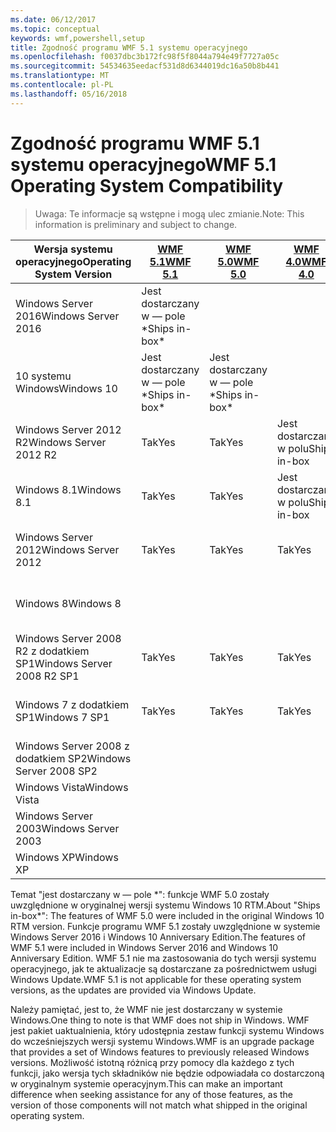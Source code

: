 ```yaml
---
ms.date: 06/12/2017
ms.topic: conceptual
keywords: wmf,powershell,setup
title: Zgodność programu WMF 5.1 systemu operacyjnego
ms.openlocfilehash: f0037dbc3b172fc98f5f8044a794e49f7727a05c
ms.sourcegitcommit: 54534635eedacf531d8d6344019dc16a50b8b441
ms.translationtype: MT
ms.contentlocale: pl-PL
ms.lasthandoff: 05/16/2018
---
```

# <a name="wmf-51-operating-system-compatibility"></a><span data-ttu-id="4fa8c-103">Zgodność programu WMF 5.1 systemu operacyjnego</span><span class="sxs-lookup"><span data-stu-id="4fa8c-103">WMF 5.1 Operating System Compatibility</span></span> #

> <span data-ttu-id="4fa8c-104">Uwaga: Te informacje są wstępne i mogą ulec zmianie.</span><span class="sxs-lookup"><span data-stu-id="4fa8c-104">Note: This information is preliminary and subject to change.</span></span>

| <span data-ttu-id="4fa8c-105">Wersja systemu operacyjnego</span><span class="sxs-lookup"><span data-stu-id="4fa8c-105">Operating System Version</span></span> | [<span data-ttu-id="4fa8c-106">WMF 5.1</span><span class="sxs-lookup"><span data-stu-id="4fa8c-106">WMF 5.1</span></span>](https://aka.ms/wmf51download) | [<span data-ttu-id="4fa8c-107">WMF 5.0</span><span class="sxs-lookup"><span data-stu-id="4fa8c-107">WMF 5.0</span></span>](https://aka.ms/wmf5download) | [<span data-ttu-id="4fa8c-108">WMF 4.0</span><span class="sxs-lookup"><span data-stu-id="4fa8c-108">WMF 4.0</span></span>](https://aka.ms/wmf4download) |  [<span data-ttu-id="4fa8c-109">WMF 3.0</span><span class="sxs-lookup"><span data-stu-id="4fa8c-109">WMF 3.0</span></span>](https://aka.ms/wmf3download) | [<span data-ttu-id="4fa8c-110">WMF 2.0</span><span class="sxs-lookup"><span data-stu-id="4fa8c-110">WMF 2.0</span></span>](https://aka.ms/wmf2download) |
| ------------------------ | ----------- | ----------- | ----------- | ------------ |  ------------- |
| <span data-ttu-id="4fa8c-111">Windows Server 2016</span><span class="sxs-lookup"><span data-stu-id="4fa8c-111">Windows Server 2016</span></span> | <span data-ttu-id="4fa8c-112">Jest dostarczany w — pole \*</span><span class="sxs-lookup"><span data-stu-id="4fa8c-112">Ships in-box\*</span></span> |  |  |  |  |
| <span data-ttu-id="4fa8c-113">10 systemu Windows</span><span class="sxs-lookup"><span data-stu-id="4fa8c-113">Windows 10</span></span> | <span data-ttu-id="4fa8c-114">Jest dostarczany w — pole \*</span><span class="sxs-lookup"><span data-stu-id="4fa8c-114">Ships in-box\*</span></span> | <span data-ttu-id="4fa8c-115">Jest dostarczany w — pole \*</span><span class="sxs-lookup"><span data-stu-id="4fa8c-115">Ships in-box\*</span></span>  | | | |
| <span data-ttu-id="4fa8c-116">Windows Server 2012 R2</span><span class="sxs-lookup"><span data-stu-id="4fa8c-116">Windows Server 2012 R2</span></span>| <span data-ttu-id="4fa8c-117">Tak</span><span class="sxs-lookup"><span data-stu-id="4fa8c-117">Yes</span></span> | <span data-ttu-id="4fa8c-118">Tak</span><span class="sxs-lookup"><span data-stu-id="4fa8c-118">Yes</span></span> | <span data-ttu-id="4fa8c-119">Jest dostarczany w polu</span><span class="sxs-lookup"><span data-stu-id="4fa8c-119">Ships in-box</span></span> |  |  |
| <span data-ttu-id="4fa8c-120">Windows 8.1</span><span class="sxs-lookup"><span data-stu-id="4fa8c-120">Windows 8.1</span></span> | <span data-ttu-id="4fa8c-121">Tak</span><span class="sxs-lookup"><span data-stu-id="4fa8c-121">Yes</span></span> | <span data-ttu-id="4fa8c-122">Tak</span><span class="sxs-lookup"><span data-stu-id="4fa8c-122">Yes</span></span> |  <span data-ttu-id="4fa8c-123">Jest dostarczany w polu</span><span class="sxs-lookup"><span data-stu-id="4fa8c-123">Ships in-box</span></span> |  |  |
| <span data-ttu-id="4fa8c-124">Windows Server 2012</span><span class="sxs-lookup"><span data-stu-id="4fa8c-124">Windows Server 2012</span></span> | <span data-ttu-id="4fa8c-125">Tak</span><span class="sxs-lookup"><span data-stu-id="4fa8c-125">Yes</span></span> | <span data-ttu-id="4fa8c-126">Tak</span><span class="sxs-lookup"><span data-stu-id="4fa8c-126">Yes</span></span> | <span data-ttu-id="4fa8c-127">Tak</span><span class="sxs-lookup"><span data-stu-id="4fa8c-127">Yes</span></span> |  <span data-ttu-id="4fa8c-128">Jest dostarczany w polu</span><span class="sxs-lookup"><span data-stu-id="4fa8c-128">Ships in-box</span></span> | |
| <span data-ttu-id="4fa8c-129">Windows 8</span><span class="sxs-lookup"><span data-stu-id="4fa8c-129">Windows 8</span></span> |  |  |  | <span data-ttu-id="4fa8c-130">Jest dostarczany w polu</span><span class="sxs-lookup"><span data-stu-id="4fa8c-130">Ships in-box</span></span> | |
| <span data-ttu-id="4fa8c-131">Windows Server 2008 R2 z dodatkiem SP1</span><span class="sxs-lookup"><span data-stu-id="4fa8c-131">Windows Server 2008 R2 SP1</span></span> | <span data-ttu-id="4fa8c-132">Tak</span><span class="sxs-lookup"><span data-stu-id="4fa8c-132">Yes</span></span> | <span data-ttu-id="4fa8c-133">Tak</span><span class="sxs-lookup"><span data-stu-id="4fa8c-133">Yes</span></span> | <span data-ttu-id="4fa8c-134">Tak</span><span class="sxs-lookup"><span data-stu-id="4fa8c-134">Yes</span></span> |  <span data-ttu-id="4fa8c-135">Tak</span><span class="sxs-lookup"><span data-stu-id="4fa8c-135">Yes</span></span>| <span data-ttu-id="4fa8c-136">Jest dostarczany w polu</span><span class="sxs-lookup"><span data-stu-id="4fa8c-136">Ships in-box</span></span> |
| <span data-ttu-id="4fa8c-137">Windows 7 z dodatkiem SP1</span><span class="sxs-lookup"><span data-stu-id="4fa8c-137">Windows 7 SP1</span></span>  | <span data-ttu-id="4fa8c-138">Tak</span><span class="sxs-lookup"><span data-stu-id="4fa8c-138">Yes</span></span> | <span data-ttu-id="4fa8c-139">Tak</span><span class="sxs-lookup"><span data-stu-id="4fa8c-139">Yes</span></span> | <span data-ttu-id="4fa8c-140">Tak</span><span class="sxs-lookup"><span data-stu-id="4fa8c-140">Yes</span></span> | <span data-ttu-id="4fa8c-141">Tak</span><span class="sxs-lookup"><span data-stu-id="4fa8c-141">Yes</span></span> | <span data-ttu-id="4fa8c-142">Jest dostarczany w polu</span><span class="sxs-lookup"><span data-stu-id="4fa8c-142">Ships in-box</span></span> |
| <span data-ttu-id="4fa8c-143">Windows Server 2008 z dodatkiem SP2</span><span class="sxs-lookup"><span data-stu-id="4fa8c-143">Windows Server 2008 SP2</span></span> | | | | <span data-ttu-id="4fa8c-144">Tak</span><span class="sxs-lookup"><span data-stu-id="4fa8c-144">Yes</span></span> | <span data-ttu-id="4fa8c-145">Tak</span><span class="sxs-lookup"><span data-stu-id="4fa8c-145">Yes</span></span> |
| <span data-ttu-id="4fa8c-146">Windows Vista</span><span class="sxs-lookup"><span data-stu-id="4fa8c-146">Windows Vista</span></span> | | | | | <span data-ttu-id="4fa8c-147">Tak</span><span class="sxs-lookup"><span data-stu-id="4fa8c-147">Yes</span></span> |
| <span data-ttu-id="4fa8c-148">Windows Server 2003</span><span class="sxs-lookup"><span data-stu-id="4fa8c-148">Windows Server 2003</span></span>| | | |  | <span data-ttu-id="4fa8c-149">Tak</span><span class="sxs-lookup"><span data-stu-id="4fa8c-149">Yes</span></span> |
| <span data-ttu-id="4fa8c-150">Windows XP</span><span class="sxs-lookup"><span data-stu-id="4fa8c-150">Windows XP</span></span> | | | |  | <span data-ttu-id="4fa8c-151">Tak</span><span class="sxs-lookup"><span data-stu-id="4fa8c-151">Yes</span></span> |


<span data-ttu-id="4fa8c-152">Temat "jest dostarczany w — pole \*": funkcje WMF 5.0 zostały uwzględnione w oryginalnej wersji systemu Windows 10 RTM.</span><span class="sxs-lookup"><span data-stu-id="4fa8c-152">About "Ships in-box\*": The features of WMF 5.0 were included in the original Windows 10 RTM version.</span></span>
<span data-ttu-id="4fa8c-153">Funkcje programu WMF 5.1 zostały uwzględnione w systemie Windows Server 2016 i Windows 10 Anniversary Edition.</span><span class="sxs-lookup"><span data-stu-id="4fa8c-153">The features of WMF 5.1 were included in Windows Server 2016 and Windows 10 Anniversary Edition.</span></span>
<span data-ttu-id="4fa8c-154">WMF 5.1 nie ma zastosowania do tych wersji systemu operacyjnego, jak te aktualizacje są dostarczane za pośrednictwem usługi Windows Update.</span><span class="sxs-lookup"><span data-stu-id="4fa8c-154">WMF 5.1 is not applicable for these operating system versions, as the updates are provided via Windows Update.</span></span>


<span data-ttu-id="4fa8c-155">Należy pamiętać, jest to, że WMF nie jest dostarczany w systemie Windows.</span><span class="sxs-lookup"><span data-stu-id="4fa8c-155">One thing to note is that WMF does not ship in Windows.</span></span>
<span data-ttu-id="4fa8c-156">WMF jest pakiet uaktualnienia, który udostępnia zestaw funkcji systemu Windows do wcześniejszych wersji systemu Windows.</span><span class="sxs-lookup"><span data-stu-id="4fa8c-156">WMF is an upgrade package that provides a set of Windows features to previously released Windows versions.</span></span>
<span data-ttu-id="4fa8c-157">Możliwość istotną różnicą przy pomocy dla każdego z tych funkcji, jako wersja tych składników nie będzie odpowiadała co dostarczoną w oryginalnym systemie operacyjnym.</span><span class="sxs-lookup"><span data-stu-id="4fa8c-157">This can make an important difference when seeking assistance for any of those features, as the version of those components will not match what shipped in the original operating system.</span></span>
